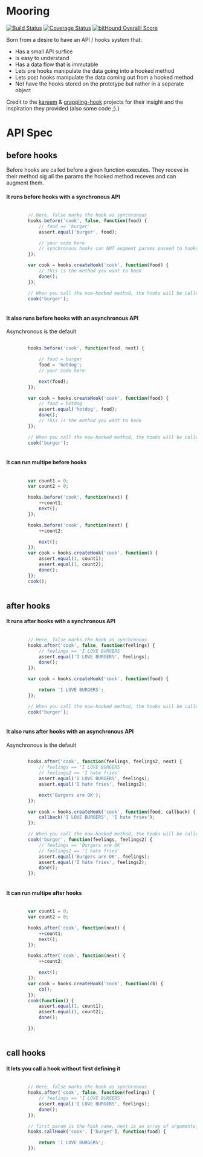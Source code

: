 
# Mooring


[![Build Status](https://travis-ci.org/appersonlabs/Mooring.svg?branch=master)](https://travis-ci.org/appersonlabs/Mooring.svg)
[![Coverage Status](https://coveralls.io/repos/appersonlabs/mooring/badge.svg?branch=master&service=github)](https://coveralls.io/github/appersonlabs/mooring?branch=master)
[![bitHound Overalll Score](https://www.bithound.io/github/appersonlabs/Mooring/badges/score.svg)](https://www.bithound.io/github/appersonlabs/Mooring)

Born from a desire to have an API / hooks system that:

- Has a small API surfice
- Is easy to understand
- Has a data flow that is immutable
- Lets pre hooks manipulate the data going into a hooked method
- Lets post hooks manipulate the data coming out from a hooked method
- Not have the hooks stored on the prototype but rather in a seperate object

Credit to the [kareem](https://github.com/vkarpov15/kareem) & [grappling-hook](https://github.com/keystonejs/grappling-hook)
projects for their insight and the inspiration they provided (also some code ;).)



# API Spec


## before hooks


Before hooks are called before a given function executes. They receve in their method sig all the params the hooked
method receves and can augment them.


#### It runs before hooks with a synchronous API

```javascript
    
        // Here, false marks the hook as synchronous
        hooks.before('cook', false, function(food) {
            // food == 'burger'
            assert.equal('burger', food);

            // your code here
            // synchronous hooks can NOT augment params passed to hooked methods
        });

        var cook = hooks.createHook('cook', function(food) {
            // This is the method you want to hook
            done();
        });

        // When you call the now-hooked method, the hooks will be called
        cook('burger');
    
```

#### It also runs before hooks with an asynchronous API


Asynchronous is the default


```javascript
    
        hooks.before('cook', function(food, next) {

            // food = burger
            food = 'hotdog';
            // your code here

            next(food);
        });

        var cook = hooks.createHook('cook', function(food) {
            // food = hotdog
            assert.equal('hotdog', food);
            done();
            // This is the method you want to hook
        });

        // When you call the now-hooked method, the hooks will be called
        cook('burger');
    
```

#### It can run multipe before hooks

```javascript
    
        var count1 = 0;
        var count2 = 0;

        hooks.before('cook', function(next) {
            ++count1;
            next();
        });

        hooks.before('cook', function(next) {
            ++count2;

            next();
        });
        var cook = hooks.createHook('cook', function() {
            assert.equal(1, count1);
            assert.equal(1, count2);
            done();
        });
        cook();
    
```

## after hooks

#### It runs after hooks with a synchronous API

```javascript
    
        // Here, false marks the hook as synchronous
        hooks.after('cook', false, function(feelings) {
            // feelings == 'I LOVE BURGERS'
            assert.equal('I LOVE BURGERS', feelings);
            done();
        });

        var cook = hooks.createHook('cook', function(food) {

            return 'I LOVE BURGERS';
        });

        // When you call the now-hooked method, the hooks will be called
        cook('burger');
    
```

#### It also runs after hooks with an asynchronous API


Asynchronous is the default


```javascript
    
        hooks.after('cook', function(feelings, feelings2, next) {
            // feelings == 'I LOVE BURGERS'
            // feelings2 == 'I hate fries'
            assert.equal('I LOVE BURGERS', feelings);
            assert.equal('I hate fries', feelings2);

            next('Burgers are OK');
        });

        var cook = hooks.createHook('cook', function(food, callback) {
            callback('I LOVE BURGERS', 'I hate fries');
        });

        // When you call the now-hooked method, the hooks will be called
        cook('burger', function(feelings, feelings2) {
            // feelings == 'Burgers are OK'
            // feelings2 == 'I hate fries'
            assert.equal('Burgers are OK', feelings);
            assert.equal('I hate fries', feelings2);
            done();
        });
    
```

#### It can run multipe after hooks

```javascript
    
        var count1 = 0;
        var count2 = 0;

        hooks.after('cook', function(next) {
            ++count1;
            next();
        });

        hooks.after('cook', function(next) {
            ++count2;

            next();
        });
        var cook = hooks.createHook('cook', function(cb) {
            cb();
        });
        cook(function() {
            assert.equal(1, count1);
            assert.equal(1, count2);
            done();

        });
    
```

## call hooks

#### It lets you call a hook without first defining it

```javascript
    
        // Here, false marks the hook as synchronous
        hooks.after('cook', false, function(feelings) {
            // feelings == 'I LOVE BURGERS'
            assert.equal('I LOVE BURGERS', feelings);
            done();
        });

        // first param is the hook name, next is an array of arguments, and lastly is your hooked method/code
        hooks.callHook('cook', ['burger'], function(food) {

            return 'I LOVE BURGERS';
        });
    
```

